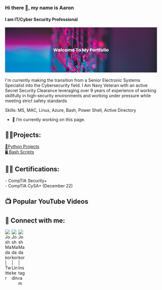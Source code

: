### Hi there 👋, my name is Aaron
#### I am IT/Cyber Security Professional 
![I am IT/Cyber Security Professional ](https://github.com/aronwill102/aronwill102/blob/main/banner.png)

I'm currently making the transition from a Senior Electronic Systems Specialist into the Cybersecurity field. I Am Navy Veteran with an active Secret Security Clearance leveraging over 9 years of experience of working skillfully in high-security environments and working under pressure while meeting strict safety standards

Skills: MS, MAC, Linux, Azure, Bash, Power Shell, Active Directory

- 🔭 I’m currently working on this page. 


<h2>👨‍💻Projects:</h2>
<!DOCTYPE HTML>
<html lang="en">

<body>
 <!-- Text link tag - by www.rapidtables.com -->
 <a href="https://github.com/aronwill102/Python/tree/main/Python%20Projects">🐍Python Projects</a>
</body>

 <br>

</head>
<body>
 <!-- Text link tag - by www.rapidtables.com -->
 <a href="https://github.com/aronwill102/BashScripts/tree/main/Scripts">🖥️ Bash Scripts</a>
</body>
</html>



<h2>👨‍💻 Certifications:</h2>
  - CompTIA Security+<br>
  - CompTIA CySA+ (December 22)


<h2>📺 Popular YouTube Videos</h2>


<h2> 🤳 Connect with me:</h2>

[<img align="left" alt="JoshMadakor | Twitter" width="22px" src="https://cdn.jsdelivr.net/npm/simple-icons@v3/icons/twitter.svg" />][twitter]
[<img align="left" alt="JoshMadakor | LinkedIn" width="22px" src="https://cdn.jsdelivr.net/npm/simple-icons@v3/icons/linkedin.svg" />][linkedin]
[<img align="left" alt="JoshMadakor | Instagram" width="22px" src="https://cdn.jsdelivr.net/npm/simple-icons@v3/icons/instagram.svg" />][instagram]

[twitter]: https://twitter.com/AronWill102
[instagram]: https://www.instagram.com/aronw.ill/
[linkedin]: https://linkedin.com/in/aaron-williams102

<!--
**joshmadakor1/joshmadakor1** is a ✨ _special_ ✨ repository because its `README.md` (this file) appears on your GitHub profile.

Here are some ideas to get you started:

- 🔭 I’m currently working on ...
- 🌱 I’m currently learning ...
- 👯 I’m looking to collaborate on ...
- 🤔 I’m looking for help with ...
- 💬 Ask me about ...
- 📫 How to reach me: ...
- 😄 Pronouns: ...
- ⚡ Fun fact: ...
-->
